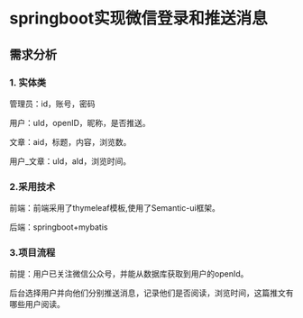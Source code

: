 # springboot实现微信登录和推送消息

## 需求分析

### 1. 实体类

管理员：id，账号，密码

用户：uId，openID，昵称，是否推送。

文章：aid，标题，内容，浏览数。

用户_文章：uId，aId，浏览时间。

### 2.采用技术

前端：前端采用了thymeleaf模板,使用了Semantic-ui框架。

后端：springboot+mybatis

### 3.项目流程

前提：用户已关注微信公众号，并能从数据库获取到用户的openId。

后台选择用户并向他们分别推送消息，记录他们是否阅读，浏览时间，这篇推文有哪些用户阅读。